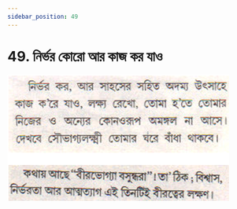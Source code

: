 ```yaml
---
sidebar_position: 49
---
```



# 49.   নির্ভর কোরো আর কাজ কর যাও

![নির্ভর কোরো আর কাজ কর যাও](../../../static/img/bengali/verse49.png)